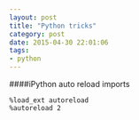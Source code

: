 ```yaml
---
layout: post
title: "Python tricks"
category: post
date: 2015-04-30 22:01:06
tags:
- python
---
```


####iPython auto reload imports

    %load_ext autoreload
    %autoreload 2


